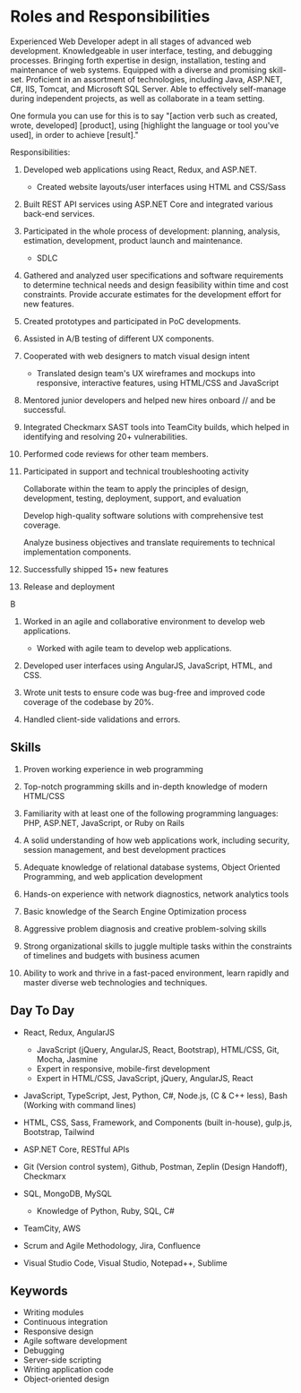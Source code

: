 # Roles and Responsibilities

Experienced Web Developer adept in all stages of advanced web development. Knowledgeable in user interface, testing, and debugging processes. Bringing forth expertise in design, installation, testing and maintenance of web systems. Equipped with a diverse and promising skill-set. Proficient in an assortment of technologies, including Java, ASP.NET, C#, IIS, Tomcat, and Microsoft SQL Server. Able to effectively self-manage during independent projects, as well as collaborate in a team setting.

One formula you can use for this is to say "[action verb such as created, wrote, developed] [product], using [highlight the language or tool you've used], in order to achieve [result]."

Responsibilities:

1. Developed web applications using React, Redux, and ASP.NET.

   - Created website layouts/user interfaces using HTML and CSS/Sass

2. Built REST API services using ASP.NET Core and integrated various back-end services.

3. Participated in the whole process of development: planning, analysis, estimation, development, product launch and maintenance.

   - SDLC

4. Gathered and analyzed user specifications and software requirements to determine technical needs and design feasibility within time and cost constraints. Provide accurate estimates for the development effort for new features.

5. Created prototypes and participated in PoC developments.

6. Assisted in A/B testing of different UX components.

7. Cooperated with web designers to match visual design intent

   - Translated design team's UX wireframes and mockups into responsive, interactive features, using HTML/CSS and JavaScript

8. Mentored junior developers and helped new hires onboard // and be successful.

9. Integrated Checkmarx SAST tools into TeamCity builds, which helped in identifying and resolving 20+ vulnerabilities.

10. Performed code reviews for other team members.

11. Participated in support and technical troubleshooting activity

    Collaborate within the team to apply the principles of design, development, testing, deployment, support, and evaluation

    Develop high-quality software solutions with comprehensive test coverage.

    Analyze business objectives and translate requirements to technical implementation components.

12. Successfully shipped 15+ new features

13. Release and deployment

B

1. Worked in an agile and collaborative environment to develop web applications.

   - Worked with agile team to develop web applications.

2. Developed user interfaces using AngularJS, JavaScript, HTML, and CSS.

3. Wrote unit tests to ensure code was bug-free and improved code coverage of the codebase by 20%.

4. Handled client-side validations and errors.

## Skills

1. Proven working experience in web programming

2. Top-notch programming skills and in-depth knowledge of modern HTML/CSS

3. Familiarity with at least one of the following programming languages: PHP, ASP.NET, JavaScript, or Ruby on Rails

4. A solid understanding of how web applications work, including security, session management, and best development practices

5. Adequate knowledge of relational database systems, Object Oriented Programming, and web application development

6. Hands-on experience with network diagnostics, network analytics tools

7. Basic knowledge of the Search Engine Optimization process

8. Aggressive problem diagnosis and creative problem-solving skills

9. Strong organizational skills to juggle multiple tasks within the constraints of timelines and budgets with business acumen

10. Ability to work and thrive in a fast-paced environment, learn rapidly and master diverse web technologies and techniques.

## Day To Day

- React, Redux, AngularJS

  - JavaScript (jQuery, AngularJS, React, Bootstrap), HTML/CSS, Git, Mocha, Jasmine
  - Expert in responsive, mobile-first development
  - Expert in HTML/CSS, JavaScript, jQuery, AngularJS, React

- JavaScript, TypeScript, Jest, Python, C#, Node.js, (C & C++ less), Bash (Working with command lines)

- HTML, CSS, Sass, Framework, and Components (built in-house), gulp.js, Bootstrap, Tailwind

- ASP.NET Core, RESTful APIs

- Git (Version control system), Github, Postman, Zeplin (Design Handoff), Checkmarx

- SQL, MongoDB, MySQL

  - Knowledge of Python, Ruby, SQL, C#

- TeamCity, AWS

- Scrum and Agile Methodology, Jira, Confluence

- Visual Studio Code, Visual Studio, Notepad++, Sublime

## Keywords

- Writing modules
- Continuous integration
- Responsive design
- Agile software development
- Debugging
- Server-side scripting
- Writing application code
- Object-oriented design
